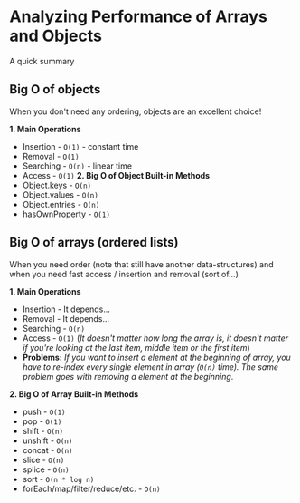 # Analyzing Performance of Arrays and Objects
A quick summary

## Big O of objects
When you don't need any ordering, objects are an excellent choice!

**1. Main Operations**
- Insertion - `O(1)` - constant time
- Removal - `O(1)`
- Searching - `O(n)` - linear time
- Access - `O(1)`
**2. Big O of Object Built-in Methods**
- Object.keys - `O(n)`
- Object.values - `O(n)`
- Object.entries - `O(n)`
- hasOwnProperty - `O(1)`

## Big O of arrays (ordered lists)
When you need order (note that still have another data-structures) and when you need fast access / insertion and removal (sort of...)

**1. Main Operations**
- Insertion - It depends...
- Removal - It depends...
- Searching - `O(n)`
- Access - `O(1)` (*It doesn't matter how long the array is, it doesn't matter if you're looking at the last item, middle item or the first item*)
 - **Problems:** *If you want to insert a element at the beginning of array, you have to re-index every single element in array (`O(n)` time). The same problem goes with removing a element at the beginning*.

**2. Big O of Array Built-in Methods**
- push - `O(1)`
- pop - `O(1)`
- shift - `O(n)`
- unshift - `O(n)`
- concat - `O(n)`
- slice - `O(n)`
- splice - `O(n)`
- sort - `O(n * log n)`
- forEach/map/filter/reduce/etc. - `O(n)`


